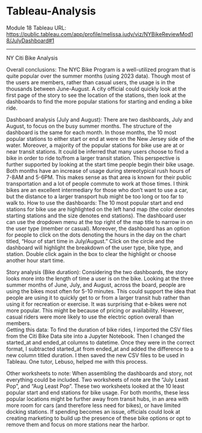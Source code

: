 # Tableau-Analysis
Module 18
Tableau URL: https://public.tableau.com/app/profile/melissa.judy/viz/NYBikeReviewMod18/JulyDashboard#1
______________________________
NY Citi Bike Analysis

Overall conclusions:  The NYC Bike Program is a well-utilized program that is quite popular over the summer months (using 2023 data).  Though most of the users are members, rather than casual users, the usage is in the thousands between June-August. A city official could quickly look at the first page of the story to see the location of the stations, then look at the dashboards to find the more popular stations for starting and ending a bike ride.

Dashboard analysis (July and August):  There are two dashboards, July and August, to focus on the busy summer months.  The structure of the dashboard is the same for each month.  In those months, the 10 most popular stations to either start or end at were on the New Jersey side of the water.  Moreover, a majority of the popular stations for bike use are at or near transit stations.  It could be inferred that many users choose to find a bike in order to ride to/from a larger transit station.  This perspective is further supported by looking at the start time people begin their bike usage.  Both months have an increase of usage during stereotypical rush hours of 7-8AM and 5-6PM.  This makes sense as that area is known for their public transportation and a lot of people commute to work at those times.  I think bikes are an excellent intermediary for those who don’t want to use a car, but the distance to a larger transport hub might be too long or too far to walk to. 
How to use the dashboards: The 10 most popular start and end stations for bike use are highlighted on the left hand map (the color denotes starting stations and the size denotes end stations).  The dashboard user can use the dropdown menu at the top right of the map title to narrow in on the user type (member or casual).  Moreover, the dashboard has an option for people to click on the dots denoting the hours in the day on the chart titled, “Hour of start time in July/August.”  Click on the circle and the dashboard will highlight the breakdown of the user type, bike type, and station.  Double click again in the box to clear the highlight or choose another hour start time.

Story analysis (Bike duration):  Considering the two dashboards, the story looks more into the length of time a user is on the bike.  Looking at the three summer months of June, July, and August, across the board, people are using the bikes most often for 5-10 minutes.  This could support the idea that people are using it to quickly get to or from a larger transit hub rather than using it for recreation or exercise.  It was surprising that e-bikes were not more popular.  This might be because of pricing or availability.  However, casual riders were more likely to use the electric option overall than members.   
	Getting this data: To find the duration of bike rides, I imported the CSV files from the Citi Bike Data site into a Jupyter Notebook.  Then I changed the started_at and ended_at columns to datetime.  Once they were in the correct format, I subtracted started_at from ended_at and added the difference to a new column titled duration.  I then saved the new CSV files to be used in Tableau.  One tutor, Lebuso, helped me with this process.

Other worksheets to note: When assembling the dashboards and story, not everything could be included.  Two worksheets of note are the “July Least Pop”, and “Aug Least Pop”.  These two worksheets looked at the 10 least popular start and end stations for bike usage.  For both months, these less popular locations might be further away from transit hubs, in an area with more room for cars (and therefore less need for bikes), or have limited docking stations.  If spending becomes an issue, officials could look at creating marketing to build up the presence of these bike options or opt to remove them and focus on more stations near the harbor.   
